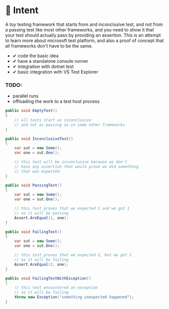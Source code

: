 # 🌵 Intent
A toy testing framework that starts from and inconclusive test, and not from a passing test like most other frameworks, and you need to show it that your test should actually pass by providing an assertion. This is an attempt to learn more about microsoft test platform, and also a proof of concept that all frameworks don't have to be the same.

- ✔ code the basic idea
- ✔ have a standalone console runner
- ✔ integration with dotnet test
- ✔ basic integration with VS Test Explorer

### TODO:
-    parallel runs
-    offloading the work to a test host process

```cs
public void EmptyTest()
{
    // all tests start as inconclusive
    // and not as passing as in some other frameworks
}

public void InconclusiveTest()
{
    var sut = new Some();
    var one = sut.One();

    // this test will be inconclusive because we don't 
    // have any assertion that would prove we did something 
    // that was expected
}

public void PassingTest()
{
    var sut = new Some();
    var one = sut.One();

    // this test proves that we expected 1 and we got 1
    // so it will be passing
    Assert.AreEqual(1, one);
}

public void FailingTest()
{
    var sut = new Some();
    var one = sut.One();

    // this test proves that we expected 2, but we got 1
    // so it will be failing
    Assert.AreEqual(2, one);
}

public void FailingTestWithException()
{
    // this test encountered an exception
    // so it will be failing
    throw new Exception("something unexpected happened");
}
```
